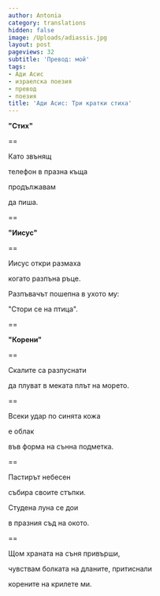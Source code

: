 ```yaml
---
author: Antonia
category: translations
hidden: false
image: /Uploads/adiassis.jpg
layout: post
pageviews: 32
subtitle: 'Превод: мой'
tags:
- Ади Асис
- израелска поезия
- превод
- поезия
title: 'Ади Асис: Три кратки стиха'
---
```


**"Стих"**

\==

Като звънящ

телефон в празна къща

продължавам

да пиша.

\==

**"Иисус"**

\==

Иисус откри размаха

когато разпъна ръце.

Разпъвачът пошепна в ухото му:

"Стори се на птица".

\==

**"Корени"**

\==

Скалите са разпуснати

да плуват в меката плът на морето.

\==

Всеки удар по синята кожа

е облак

във форма на сънна подметка.

\==

Пастирът небесен

събира своите стъпки.

Студена луна се дои

в празния съд на окото.

\==

Щом храната на съня привърши,

чувствам болката на дланите, притиснали

корените на крилете ми.